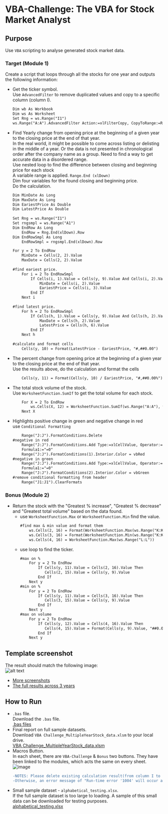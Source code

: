 # **VBA-Challenge: The VBA for Stock Market Analyst**

## Purpose
Use `VBA` scripting to analyse generated stock market data.

### **Target (Module 1)**
Create a script that loops through all the stocks for one year and outputs the following information:<br />
- Get the ticker symbol.<br />
  Use `AdvancedFilter` to remove duplicated values and copy to a specific column (column I). <br />
    ```diff
    Dim wb As Workbook
    Dim ws As Worksheet
    Set Rng = ws.Range("I1")
    ws.Range("A:A").AdvancedFilter Action:=xlFilterCopy, CopyToRange:=Rng, Unique:=True
    
- Find Yearly change from opening price at the beginning of a given year to the closing price at the end of that year.<br />
   In the real world, it might be possible to come across listing or delisting in the middle of a year. Or the data is not presented in chronological order   after the company name as a group. Need to find a way to get accurate data in a disordered range.<br />
   Use nested loop to find the difference between closing and beginning price for each stock<br />
A variable range is applied. `Range.End (xlDown)`<br />
   Dim four variables for the found closing and beginning price. <br />
   Do the calculation. <br />
    ```diff
    Dim MinDate As Long
    Dim MaxDate As Long
    Dim EariestPrice As Double
    Dim LatestPrice As Double
     
    Set Rng = ws.Range("I1")
    Set rngsmpl = ws.Range("A1")
    Dim EndRow As Long
        EndRow = Rng.End(xlDown).Row
    Dim EndRowSmpl As Long
        EndRowSmpl = rngsmpl.End(xlDown).Row

    For y = 2 To EndRow
        MinDate = Cells(2, 2).Value
        MaxDate = Cells(2, 2).Value
        
    #find eariest price.
        For i = 2 To EndRowSmpl
            If Cells(i, 1).Value = Cells(y, 9).Value And Cells(i, 2).Value <= MinDate Then
                MinDate = Cells(i, 2).Value
                EariestPrice = Cells(i, 3).Value
            End If
        Next i
        
    #find latest price.
        For h = 2 To EndRowSmpl
            If Cells(h, 1).Value = Cells(y, 9).Value And Cells(h, 2).Value >= MaxDate Then
                MaxDate = Cells(h, 2).Value
                LatestPrice = Cells(h, 6).Value
            End If
        Next h
        
    #calculate and format cells
        Cells(y, 10) = Format(LatestPrice - EariestPrice, "#,##0.00")

- The percent change from opening price at the beginning of a given year to the closing price at the end of that year.<br />
  Use the results above, do the calculation and format the cells
    ``` diff
        Cells(y, 11) = Format(Cells(y, 10) / EariestPrice, "#,##0.00%")

- The total stock volume of the stock.<br />
  Use `WorksheetFunction.SumIf` to get the total volume for each stock.
    ``` diff
        For X = 2 To EndRow
            ws.Cells(X, 12) = WorksheetFunction.SumIf(ws.Range("A:A"), ws.Cells(X, 9), ws.Range("G:G"))
        Next X

- Highlights positive change in green and negative change in red<br />
  use `Conditional Formatting`
    ``` diff
        Range("J:J").FormatConditions.Delete 
    #negative in red
        Range("J:J").FormatConditions.Add Type:=xlCellValue, Operator:=xlLess, _
        Formula1:="=0"
        Range("J:J").FormatConditions(1).Interior.Color = vbRed
    #negative in green
        Range("J:J").FormatConditions.Add Type:=xlCellValue, Operator:=xlGreater, _
        Formula1:="=0"
        Range("J:J").FormatConditions(2).Interior.Color = vbGreen
    #remove conditional formatting from header
        Range("J1:J1").ClearFormats

### **Bonus (Module 2)**
- Return the stock with the "Greatest % increase", "Greatest % decrease" and "Greatest total volume" based on the data found.<br />
  - use `WorksheetFunction.Max` or `WorksheetFunction.Min` find the value.<br />
    ``` diff
    #find max & min value and format them
        ws.Cells(2, 16) = Format(WorksheetFunction.Max(ws.Range("K:K")), "#,##0.00%")
        ws.Cells(3, 16) = Format(WorksheetFunction.Min(ws.Range("K:K")), "#,##0.00%")
        ws.Cells(4, 16) = WorksheetFunction.Max(ws.Range("L:L"))

  - use loop to find the ticker.
    ``` diff
    #max on %
        For y = 2 To EndRow
            If Cells(y, 11).Value = Cells(2, 16).Value Then
               Cells(2, 15).Value = Cells(y, 9).Value
            End If
        Next y
    #min on %
        For y = 2 To EndRow
            If Cells(y, 11).Value = Cells(3, 16).Value Then
               Cells(3, 15).Value = Cells(y, 9).Value
            End If
        Next y
    #max on volume
        For y = 2 To EndRow
            If Cells(y, 12).Value = Cells(4, 16).Value Then
               Cells(4, 15).Value = Format(Cells(y, 9).Value, "##0.0E+0")
            End If
        Next y

## **Template screenshot**
The result should match the following image:<br />
![alt text](https://github.com/Ash-Tao/VBA-challenge/blob/main/Screen%20Shot/2018%201-3.png)
- [More screenshots](https://github.com/Ash-Tao/VBA-challenge/tree/main/Screen%20Shot)
- [The full results across 3 years](https://github.com/Ash-Tao/VBA-challenge/tree/main/Full%20Results)



## **How to Run**
- `.bas` file. <br />
  Download the `.bas` file.<br />
  [.bas files](https://github.com/Ash-Tao/VBA-challenge/tree/main/bas%20files)<br />
- Final report on full sample datasets.<br />
  Download `VBA Challenge_MultipleYearStock_data.xlsm` to your local drive.<br />
  [VBA Challenge_MultipleYearStock_data.xlsm](https://github.com/Ash-Tao/VBA-challenge/blob/main/VBA%20Challenge_MultipleYearStock_data.xlsm)
- Macros Button.<br />
  In each sheet, there are `VBA-Challenge` & `Bonus` two buttons. 
  They have been linked to the modules, which acts the same on every sheet.<br />
  ![image](https://github.com/Ash-Tao/VBA-challenge/blob/main/Macros%20Button.png)
  ```diff
  -NOTES: Please delete existing calculation result(from column I to column P) before press the Macros Button.
  -Otherwise, an error message of "Run-time error '1004' will occur and stop the code to be run.
- Small sample dataset - `alphabetical_testing.xlsx`.<br />
  If the full sample dataset is too large to loading. A sample of this small data can be downloaded for testing purposes.<br />
  [alphabetical_testing.xlsx](https://github.com/Ash-Tao/VBA-challenge/blob/main/alphabetical_testing.xlsm)


